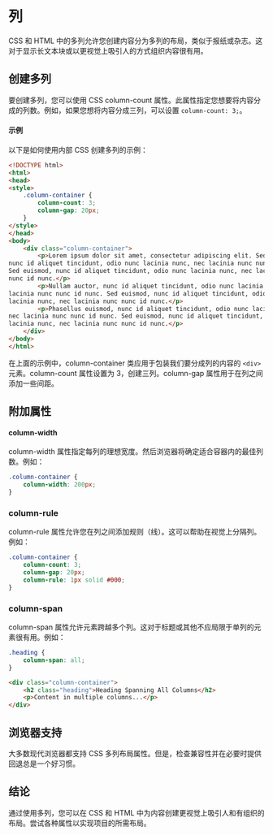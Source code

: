 # 列

CSS 和 HTML 中的多列允许您创建内容分为多列的布局，类似于报纸或杂志。这对于显示长文本块或以更视觉上吸引人的方式组织内容很有用。

## 创建多列

要创建多列，您可以使用 CSS column-count 属性。此属性指定您想要将内容分成的列数。例如，如果您想将内容分成三列，可以设置 `column-count: 3;`。

#### 示例

以下是如何使用内部 CSS 创建多列的示例：

```html
<!DOCTYPE html>
<html>
<head>
<style>
    .column-container {
        column-count: 3;
        column-gap: 20px;
    }
</style>
</head>
<body>
    <div class="column-container">
        <p>Lorem ipsum dolor sit amet, consectetur adipiscing elit. Sed euismod,
nunc id aliquet tincidunt, odio nunc lacinia nunc, nec lacinia nunc nunc id nunc.
Sed euismod, nunc id aliquet tincidunt, odio nunc lacinia nunc, nec lacinia nunc
nunc id nunc.</p>
        <p>Nullam auctor, nunc id aliquet tincidunt, odio nunc lacinia nunc, nec
lacinia nunc nunc id nunc. Sed euismod, nunc id aliquet tincidunt, odio nunc
lacinia nunc, nec lacinia nunc nunc id nunc.</p>
        <p>Phasellus euismod, nunc id aliquet tincidunt, odio nunc lacinia nunc,
nec lacinia nunc nunc id nunc. Sed euismod, nunc id aliquet tincidunt, odio nunc
lacinia nunc, nec lacinia nunc nunc id nunc.</p>
    </div>
</body>
</html>
```

在上面的示例中，column-container 类应用于包装我们要分成列的内容的 `<div>` 元素。column-count 属性设置为 3，创建三列。column-gap 属性用于在列之间添加一些间距。

## 附加属性

#### column-width

column-width 属性指定每列的理想宽度。然后浏览器将确定适合容器内的最佳列数。例如：

```css
.column-container {
    column-width: 200px;
}
```

### column-rule

column-rule 属性允许您在列之间添加规则（线）。这可以帮助在视觉上分隔列。例如：

```css
.column-container {
    column-count: 3;
    column-gap: 20px;
    column-rule: 1px solid #000;
}
```

### column-span

column-span 属性允许元素跨越多个列。这对于标题或其他不应局限于单列的元素很有用。例如：

```css
.heading {
    column-span: all;
}
```

```html
<div class="column-container">
    <h2 class="heading">Heading Spanning All Columns</h2>
    <p>Content in multiple columns...</p>
</div>
```

## 浏览器支持

大多数现代浏览器都支持 CSS 多列布局属性。但是，检查兼容性并在必要时提供回退总是一个好习惯。

## 结论

通过使用多列，您可以在 CSS 和 HTML 中为内容创建更视觉上吸引人和有组织的布局。尝试各种属性以实现项目的所需布局。

